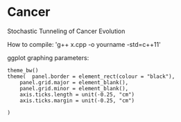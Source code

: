 Cancer
======

Stochastic Tunneling of Cancer Evolution



How to compile: 
'g++ x.cpp -o yourname -std=c++11'


ggplot graphing parameters:

	theme_bw()
	theme(  panel.border = element_rect(colour = "black"), 
		panel.grid.major = element_blank(), 
		panel.grid.minor = element_blank(),
		axis.ticks.length = unit(-0.25, "cm")
		axis.ticks.margin = unit(-0.25, "cm")
	
 	)



